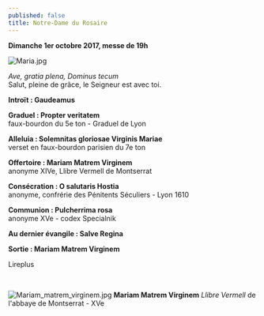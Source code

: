 ```yaml
---
published: false
title: Notre-Dame du Rosaire
---
```

**Dimanche 1er octobre 2017, messe de 19h**  

![Maria.jpg]({{site.baseurl}}/images/Maria.jpg)


*Ave, gratia plena, Dominus tecum*  
Salut, pleine de grâce, le Seigneur est avec toi.

**Introït : Gaudeamus**

**Graduel : Propter veritatem**  
faux-bourdon du 5e ton - Graduel de Lyon

**Alleluia : Solemnitas gloriosae Virginis Mariae**  
verset en faux-bourdon parisien du 7e ton

**Offertoire : Mariam Matrem Virginem**  
anonyme XIVe, Llibre Vermell de Montserrat

**Consécration : O salutaris Hostia**  
anonyme, confrérie des Pénitents Séculiers - Lyon 1610

**Communion : Pulcherrima rosa**  
anonyme XVe - codex Specialnik

**Au dernier évangile : Salve Regina**  

**Sortie : Mariam Matrem Virginem**

Lireplus

&nbsp;

![Mariam_matrem_virginem.jpg]({{site.baseurl}}/images/Mariam_matrem_virginem.jpg)
**Mariam Matrem Virginem** *Llibre Vermell* de l'abbaye de Montserrat - XVe


